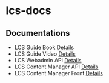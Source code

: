 # lcs-docs

## Documentations 

*   LCS Guide Book [Details](guidebook/)
*   LCS Guide Video [Details](guide-video/)
*   LCS Webadmin API [Details](webadmin-api/)
*   LCS Content Manager API [Details](content-manager-api/)
*   LCS Content Manager Front [Details](content-manager-interface/)